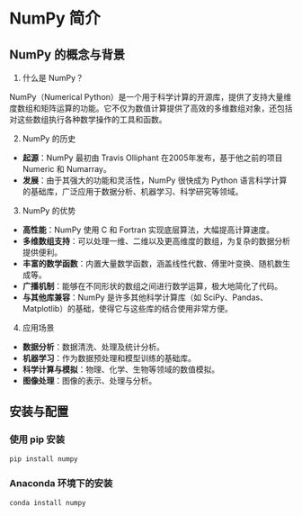 # NumPy 简介

## NumPy 的概念与背景

1. 什么是 NumPy？

NumPy（Numerical Python）是一个用于科学计算的开源库，提供了支持大量维度数组和矩阵运算的功能。它不仅为数值计算提供了高效的多维数组对象，还包括对这些数组执行各种数学操作的工具和函数。

2. NumPy 的历史

- **起源**：NumPy 最初由 Travis Olliphant 在2005年发布，基于他之前的项目 Numeric 和 Numarray。
- **发展**：由于其强大的功能和灵活性，NumPy 很快成为 Python 语言科学计算的基础库，广泛应用于数据分析、机器学习、科学研究等领域。

3. NumPy 的优势

- **高性能**：NumPy 使用 C 和 Fortran 实现底层算法，大幅提高计算速度。
- **多维数组支持**：可以处理一维、二维以及更高维度的数组，为复杂的数据分析提供便利。
- **丰富的数学函数**：内置大量数学函数，涵盖线性代数、傅里叶变换、随机数生成等。
- **广播机制**：能够在不同形状的数组之间进行数学运算，极大地简化了代码。
- **与其他库兼容**：NumPy 是许多其他科学计算库（如 SciPy、Pandas、Matplotlib）的基础，使得它与这些库的结合使用非常方便。

4. 应用场景

- **数据分析**：数据清洗、处理及统计分析。
- **机器学习**：作为数据预处理和模型训练的基础库。
- **科学计算与模拟**：物理、化学、生物等领域的数值模拟。
- **图像处理**：图像的表示、处理与分析。

## 安装与配置

### 使用 pip 安装

```bash
pip install numpy
```

### Anaconda 环境下的安装

```bash
conda install numpy
```

